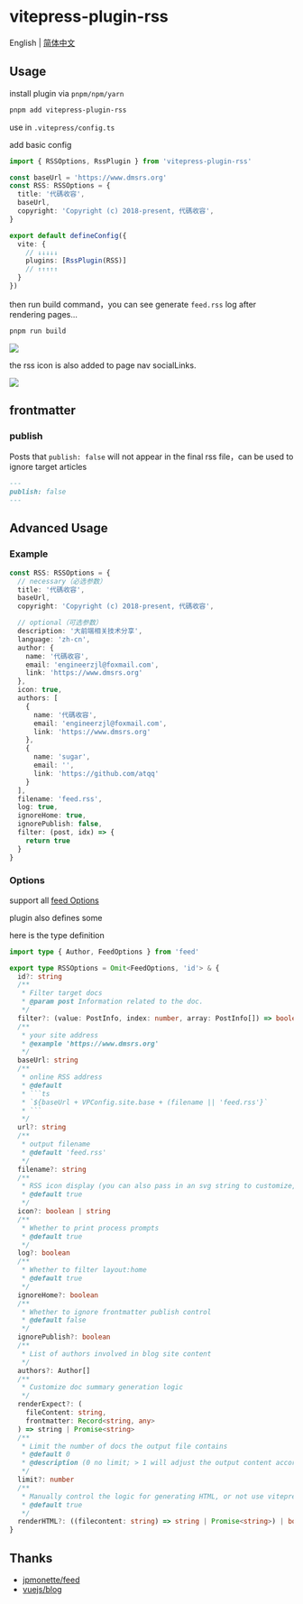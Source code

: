 # vitepress-plugin-rss

English | [简体中文](https://github.com/cnjimbo/cnjimbo.github.io/blob/master/packages/vitepress-plugin-rss/README-zh.md)

## Usage
install plugin via `pnpm/npm/yarn`
```sh
pnpm add vitepress-plugin-rss
```

use in `.vitepress/config.ts`

add basic config
```ts
import { RSSOptions, RssPlugin } from 'vitepress-plugin-rss'

const baseUrl = 'https://www.dmsrs.org'
const RSS: RSSOptions = {
  title: '代碼收容',
  baseUrl,
  copyright: 'Copyright (c) 2018-present, 代碼收容',
}

export default defineConfig({
  vite: {
    // ↓↓↓↓↓
    plugins: [RssPlugin(RSS)]
    // ↑↑↑↑↑
  }
})
```

then run build command，you can see generate `feed.rss` log after rendering pages...

```sh
pnpm run build
```

![](https://img.cdn.sugarat.top/mdImg/MTY5MjQ1NTAzMzcwMg==692455033702)

the rss icon is also added to page nav socialLinks.

![](https://img.cdn.sugarat.top/mdImg/MTY5MjQ1NTQ4MDYxMg==692455480612)

## frontmatter
### publish
Posts that `publish: false` will not appear in the final rss file，can be used to ignore target articles
```md
---
publish: false
---
```

## Advanced Usage
### Example
```ts
const RSS: RSSOptions = {
  // necessary（必选参数）
  title: '代碼收容',
  baseUrl,
  copyright: 'Copyright (c) 2018-present, 代碼收容',

  // optional（可选参数）
  description: '大前端相关技术分享',
  language: 'zh-cn',
  author: {
    name: '代碼收容',
    email: 'engineerzjl@foxmail.com',
    link: 'https://www.dmsrs.org'
  },
  icon: true,
  authors: [
    {
      name: '代碼收容',
      email: 'engineerzjl@foxmail.com',
      link: 'https://www.dmsrs.org'
    },
    {
      name: 'sugar',
      email: '',
      link: 'https://github.com/atqq'
    }
  ],
  filename: 'feed.rss',
  log: true,
  ignoreHome: true,
  ignorePublish: false,
  filter: (post, idx) => {
    return true
  }
}
```
### Options
support all [feed Options](https://www.npmjs.com/package/feed)

plugin also defines some

here is the type definition
```ts
import type { Author, FeedOptions } from 'feed'

export type RSSOptions = Omit<FeedOptions, 'id'> & {
  id?: string
  /**
   * Filter target docs
   * @param post Information related to the doc.
   */
  filter?: (value: PostInfo, index: number, array: PostInfo[]) => boolean
  /**
   * your site address
   * @example 'https://www.dmsrs.org'
   */
  baseUrl: string
  /**
   * online RSS address
   * @default
   * ```ts
   * `${baseUrl + VPConfig.site.base + (filename || 'feed.rss'}`
   * ```
   */
  url?: string
  /**
   * output filename
   * @default 'feed.rss'
   */
  filename?: string
  /**
   * RSS icon display (you can also pass in an svg string to customize, the SVG icon can be obtained by visiting https://www.xicons.org/#)
   * @default true
   */
  icon?: boolean | string
  /**
   * Whether to print process prompts
   * @default true
   */
  log?: boolean
  /**
   * Whether to filter layout:home
   * @default true
   */
  ignoreHome?: boolean
  /**
   * Whether to ignore frontmatter publish control
   * @default false
   */
  ignorePublish?: boolean
  /**
   * List of authors involved in blog site content
   */
  authors?: Author[]
  /**
   * Customize doc summary generation logic
   */
  renderExpect?: (
    fileContent: string,
    frontmatter: Record<string, any>
  ) => string | Promise<string>
  /**
   * Limit the number of docs the output file contains
   * @default 0
   * @description (0 no limit; > 1 will adjust the output content according to date sorting)
   */
  limit?: number
  /**
   * Manually control the logic for generating HTML, or not use vitepress' built-in HTML rendering logic
   * @default true
   */
  renderHTML?: ((filecontent: string) => string | Promise<string>) | boolean
}
```

## Thanks
* [jpmonette/feed](https://www.npmjs.com/package/feed)
* [vuejs/blog](https://github.com/vuejs/blog/tree/main)
